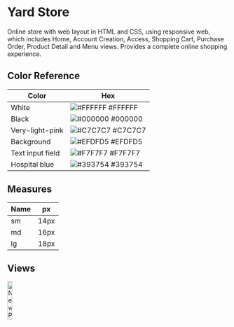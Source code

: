 
# Yard Store

Online store with web layout in HTML and CSS, using responsive web, which includes Home, Account Creation, Access, Shopping Cart, Purchase Order, Product Detail and Menu views. Provides a complete online shopping experience.
## Color Reference

| Color             | Hex                                                                |
| ----------------- | ------------------------------------------------------------------ |
| White | ![#FFFFFF](https://via.placeholder.com/10/ffffff?text=+) #FFFFFF |
| Black | ![#000000](https://via.placeholder.com/10/000000?text=+) #000000 |
|Very-light-pink| ![#C7C7C7](https://via.placeholder.com/10/c7c7c7?text=+) #C7C7C7|
| Background | ![#EFDFD5](https://via.placeholder.com/10/efdfd5?text=+) #EFDFD5 |
| Text input field | ![#F7F7F7](https://via.placeholder.com/10/f7f7f7?text=+) #F7F7F7 |
| Hospital blue | ![#393754](https://via.placeholder.com/10/393754?text=+) #393754 |





## Measures

| Name             | px                                                                |
| ----------------- | ------------------------------------------------------------------ |
| sm |  14px |
| md |  16px |
| lg |  18px|



## Views

<img src="https://i.imgur.com/NHqRggg.png" width="15%" alt="New Password"></img> 

